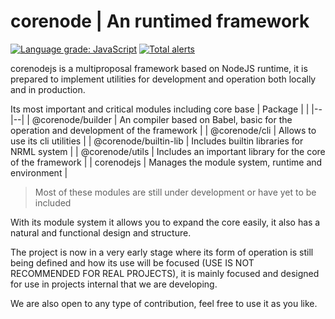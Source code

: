 # corenode | An runtimed framework
[![Language grade: JavaScript](https://img.shields.io/lgtm/grade/javascript/g/ragestudio/nodecore.svg?logo=lgtm&logoWidth=18)](https://lgtm.com/projects/g/ragestudio/nodecore/context:javascript)
[![Total alerts](https://img.shields.io/lgtm/alerts/g/ragestudio/nodecore.svg?logo=lgtm&logoWidth=18)](https://lgtm.com/projects/g/ragestudio/nodecore/alerts/)

corenodejs is a multiproposal framework based on NodeJS runtime, it is prepared to implement utilities for development and operation both locally and in production.

Its most important and critical modules including core base
| Package |  |
|--|--|
| @corenode/builder | An compiler based on Babel, basic for the operation and development of the framework |
| @corenode/cli | Allows to use its cli utilities |
| @corenode/builtin-lib | Includes builtin libraries for NRML system |
| @corenode/utils | Includes an important library for the core of the framework |
| corenodejs | Manages the module system, runtime and environment |

> Most of these modules are still under development or have yet to be included

With its module system it allows you to expand the core easily, it also has a natural and functional design and structure.

The project is now in a very early stage where its form of operation is still being defined and how its use will be focused (USE IS NOT RECOMMENDED FOR REAL PROJECTS), it is mainly focused and designed for use in projects internal that we are developing.

We are also open to any type of contribution, feel free to use it as you like.
